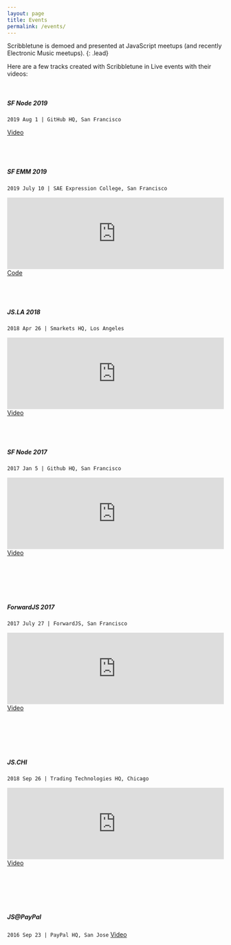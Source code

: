 ```yaml
---
layout: page
title: Events
permalink: /events/
---
```


Scribbletune is demoed and presented at JavaScript meetups (and recently Electronic Music meetups).
{: .lead}

Here are a few tracks created with Scribbletune in Live events with their videos:

<br>

##### SF Node 2019

`2019 Aug 1 | GitHub HQ, San Francisco`

<!-- <iframe width="100%" height="166" scrolling="no" frameborder="no" allow="autoplay" src="https://w.soundcloud.com/player/?url=https%3A//api.soundcloud.com/tracks/439449453&color=%232e2e2e&auto_play=false&hide_related=false&show_comments=true&show_user=true&show_reposts=false&show_teaser=true"></iframe> -->

<a href="https://www.youtube.com/watch?v=H6KOSUXLryw&feature=youtu.be&t=4325">Video</a>

## <br>

##### SF EMM 2019

`2019 July 10 | SAE Expression College, San Francisco`

<iframe width="100%" height="166" scrolling="no" frameborder="no" allow="autoplay" src="https://w.soundcloud.com/player/?url=https%3A//api.soundcloud.com/tracks/653204363&color=%23080404&auto_play=false&hide_related=false&show_comments=true&show_user=true&show_reposts=false&show_teaser=true"></iframe>
<a href="/examples/beat2">Code</a>

## <br>

##### JS.LA 2018

`2018 Apr 26 | Smarkets HQ, Los Angeles`

<iframe width="100%" height="166" scrolling="no" frameborder="no" allow="autoplay" src="https://w.soundcloud.com/player/?url=https%3A//api.soundcloud.com/tracks/439449453&color=%232e2e2e&auto_play=false&hide_related=false&show_comments=true&show_user=true&show_reposts=false&show_teaser=true"></iframe>
<a href="https://www.youtube.com/watch?v=SySdchiCjsQ">Video</a>

## <br>

##### SF Node 2017

`2017 Jan 5 | Github HQ, San Francisco`

<iframe width="100%" height="166" scrolling="no" frameborder="no" allow="autoplay" src="https://w.soundcloud.com/player/?url=https%3A//api.soundcloud.com/tracks/308448387&color=%232e2e2e&auto_play=false&hide_related=false&show_comments=true&show_user=true&show_reposts=false&show_teaser=true"></iframe>
<a href="https://www.youtube.com/watch?v=iwuZzp_ZnLo">Video</a>

## <br>

<br>

##### ForwardJS 2017

`2017 July 27 | ForwardJS, San Francisco`

<iframe width="100%" height="166" scrolling="no" frameborder="no" allow="autoplay" src="https://w.soundcloud.com/player/?url=https%3A//api.soundcloud.com/tracks/335145548&color=%232e2e2e&auto_play=false&hide_related=false&show_comments=true&show_user=true&show_reposts=false&show_teaser=true"></iframe>
<a href="https://www.youtube.com/watch?v=52Z5cItzeB8">Video</a>

## <br>

<br>

##### JS.CHI

`2018 Sep 26 | Trading Technologies HQ, Chicago`

<iframe width="100%" height="166" scrolling="no" frameborder="no" allow="autoplay" src="https://w.soundcloud.com/player/?url=https%3A//api.soundcloud.com/tracks/506703696&color=%232e2e2e&auto_play=false&hide_related=false&show_comments=true&show_user=true&show_reposts=false&show_teaser=true"></iframe>
<a href="https://www.youtube.com/watch?v=u811SNidz5U">Video</a>

## <br>

<br>

##### JS@PayPal

`2016 Sep 23 | PayPal HQ, San Jose`
<a href="https://www.youtube.com/watch?v=R7SzhvTQw7c">Video</a>
